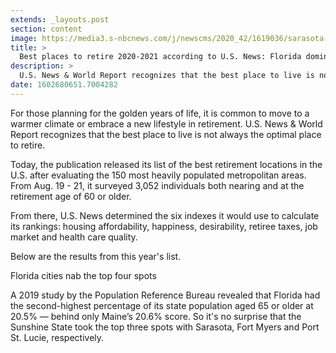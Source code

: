 ```yaml
--- 
extends: _layouts.post 
section: content 
image: https://media3.s-nbcnews.com/j/newscms/2020_42/1619036/sarasota-florida-mc-main1-201013_354f676908fbcbc7a347635128d74949.social_share_1200x630_center.jpg 
title: > 
  Best places to retire 2020-2021 according to U.S. News: Florida dominates 
description: > 
  U.S. News & World Report recognizes that the best place to live is not always the optimal place to retire.Today, the publication released its list of the best retirement locations in the U.S. after evaluating the 150 most heavily populated metropolitan areas.From Aug. 19 - 21, it surveyed 3,052 individuals both nearing and at the retirement age of 60 or older.Florida cities nab the top four spotsA 2019 study by the Population Reference Bureau revealed that Florida had the second-highest percentage of its state population aged 65 or older at 20.5% — behind only Maine’s 20.6% score.So it's no surprise that the Sunshine State took the top three spots with Sarasota, Fort Myers and Port St. Lucie, respectively. 
date: 1602680651.7004282 
--- 
```

For those planning for the golden years of life, it is common to move to a warmer climate or embrace a new lifestyle in retirement. U.S. News & World Report recognizes that the best place to live is not always the optimal place to retire.

Today, the publication released its list of the best retirement locations in the U.S. after evaluating the 150 most heavily populated metropolitan areas. From Aug. 19 - 21, it surveyed 3,052 individuals both nearing and at the retirement age of 60 or older.

From there, U.S. News determined the six indexes it would use to calculate its rankings: housing affordability, happiness, desirability, retiree taxes, job market and health care quality.

Below are the results from this year's list.

Florida cities nab the top four spots

A 2019 study by the Population Reference Bureau revealed that Florida had the second-highest percentage of its state population aged 65 or older at 20.5% — behind only Maine’s 20.6% score. So it's no surprise that the Sunshine State took the top three spots with Sarasota, Fort Myers and Port St. Lucie, respectively.